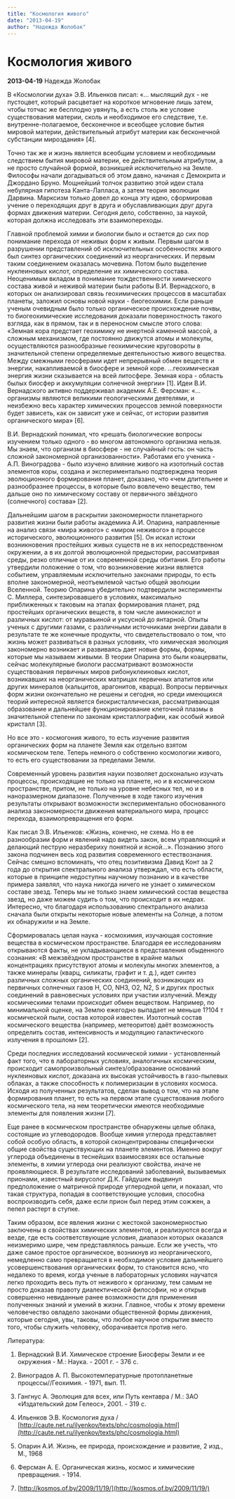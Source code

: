 ```yaml
---
title: "Космология живого"
date: "2013-04-19"
author: "Надежда Жолобак"
---
```


# Космология живого

**2013-04-19** Надежда Жолобак

В «Космологии духа» Э.В. Ильенков писал: «... мыслящий дух - не пустоцвет, который расцветает на короткое мгновение лишь затем, чтобы тотчас же бесплодно увянуть, а есть столь же условие существования материи, сколь и необходимое его следствие, т.е. внутренне-полагаемое, бесконечное и всеобщее условие бытия мировой материи, действительный атрибут материи как бесконечной субстанции мироздания» [4].

Точно так же и жизнь является всеобщим условием и необходимым следствием бытия мировой материи, ее действительным атрибутом, а не просто случайной формой, возникшей исключительно на Земле. Философы начали догадываться об этом давно, начиная с Демокрита и Джордано Бруно. Мощнейший толчок развитию этой идеи стала небулярная гипотеза Канта-Лапласа, а затем теория эволюции Дарвина. Марксизм только довел до конца эту идею, сформировав учение о переходящих друг в друга и обуславливающих друг друга формах движения материи. Сегодня дело, собственно, за наукой, которая должна исследовать эти взаимопереходы.

Главной проблемой химии и биологии было и остается до сих пор понимание перехода от неживых форм к живым. Первым шагом в разрушении представлений об исключительных особенностях живого был синтез органических соединений из неорганических. И первым таким соединением оказалась мочевина. Потом было выделение нуклеиновых кислот, определение их химического состава. Неоценимым вкладом в понимание тождественности химического состава живой и неживой материи были работы В.И. Вернадского, в которых он анализировал связь геохимических процессов в масштабах планеты, заложил основы новой науки - биогеохимии. Если раньше ученым очевидным было только органическое происхождение почвы, то биогеохимические исследования доказали поверхностность такого взгляда, как в прямом, так и в переносном смысле этого слова: «Земная кора предстает геохимику не инертной каменной массой, а сложным механизмом, где постоянно движутся атомы и молекулы, осуществляются разнообразные геохимические круговороты в значительной степени определяемые деятельностью живого вещества. Между смежными геосферами идет непрерывный обмен веществ и энергии, накапливаемой в биосфере и земной коре. ...геохимическая энергия жизни сказывается на всей литосфере. Земная кора - область былых биосфер и аккумуляции солнечной энергии» [1]. Идеи В.И. Вернадского активно поддерживал академик А.Е. Ферсман: «... организмы являются великими геологическими деятелями, и неизбежно весь характер химических процессов земной поверхности будет зависеть, как он зависит уже и сейчас, от истории развития органического мира» [6].

В.И. Вернадский понимал, что «решать биологические вопросы изучением только одного - во многом автономного организма нельзя. Мы знаем, что организм в биосфере - не случайный гость: он часть сложной закономерной организованности». Работами его ученика - А.П. Виноградова - было изучено влияние живого на изотопный состав элементов коры, создана и экспериментально подтверждена теория эволюционного формирования планет, доказано, что «чем длительнее и разнообразнее процессы, в которые было вовлечено вещество, тем дальше оно по химическому составу от первичного звёздного (солнечного) состава» [2].

Дальнейшим шагом в раскрытии закономерности планетарного развития жизни были работы академика А.И. Опарина, направленные на анализ связи «мира живого» с «миром неживого» в процессе исторического, эволюционного развития [5]. Он искал истоки возникновения простейших живых существ не в их непосредственном окружении, а в их долгой эволюционной предыстории, рассматривая среды, резко отличные от их современной среды обитания. Его работы утвердили положение о том, что возникновение жизни является событием, управляемым исключительно законами природы, то есть вполне закономерной, неотъемлемой частью общей эволюции Вселенной. Теорию Опарина убедительно подтвердили эксперименты С. Миллера, синтезировавшего в условиях, максимально приближенных к таковым на этапах формирования планет, ряд простейших органических веществ, в том числе аминокислот и различных кислот: от муравьиной и уксусной до янтарной. Опыты ученых с другими газами, с различными источниками энергии давали в результате те же конечные продукты, что свидетельствовало о том, что жизнь может развиваться в разных условиях, что химическая эволюция закономерно возникает и развиваясь дает новые формы, формы, которые мы называем живыми. В теории Опарина это были коацерваты, сейчас молекулярные биологи рассматривают возможности существования первичных миров рибонуклеиновых кислот, возникавших на неорганических матрицах первичных апатитов или других минералов (кальцитов, арагонитов, кварца). Вопросы первичных форм жизни окончательно не решены и сегодня, но среди имеющихся теорий интересной является биокристаллическая, рассматривающая образование и дальнейшее функционирование клеточной плазмы в значительной степени по законам кристаллографии, как особый живой кристалл [3].

Но все это - космогония живого, то есть изучение развития органических форм на планете Земля как отдельно взятом космическом теле. Теперь немного о собственно космологии живого, то есть его существовании за пределами Земли.

Современный уровень развития науки позволяет досконально изучать процессы, происходящие не только на планете, но и в космическом пространстве, притом, не только на уровне небесных тел, но и в наноразмерном диапазоне. Полученные в ходе такого изучения результаты открывают возможности экспериментально обоснованного анализа закономерности движения материального мира, процесс перехода, взаимопревращения его форм.

Как писал Э.В. Ильенков: «Жизнь, конечно, не схема. Но в ее разнообразии форм и явлений надо видеть закон, всем управляющий и делающий пеструю неразбериху понятной и ясной...». Познанию этого закона подчинен весь ход развития современного естествознания. Сейчас смешно вспоминать, что отец позитивизма Давид Конт за 2 года до открытия спектрального анализа утверждал, что есть области, которые в принципе недоступны научному познанию и в качестве примера заявлял, что наука никогда ничего не узнает о химическом составе звезд. Теперь мы не только знаем химический состав вещества звезд, но даже можем судить о том, что происходит в их недрах. Интересно, что благодаря использованию спектрального анализа сначала были открыты некоторые новые элементы на Солнце, а потом их обнаружили и на Земле.

Сформировалась целая наука - космохимия, изучающая состояние вещества в космическом пространстве. Благодаря ее исследованиям открываются факты, не укладывающиеся в представления обыденного сознания: «В межзвёздном пространстве в крайне малых концентрациях присутствуют атомы и молекулы многих элементов, а также минералы (кварц, силикаты, графит и т. д.), идет синтез различных сложных органических соединений, возникающих из первичных солнечных газов Н, CO, NH3, O2, N2, S и других простых соединений в равновесных условиях при участии излучений. Между космическими телами происходит обмен веществом. Например, по минимальной оценке, на Землю ежегодно выпадает не меньше 1?104 т космической пыли, состав которой известен. Изотопный состав космического вещества (например, метеоритов) даёт возможность определить состав, интенсивность и модуляцию галактического излучения в прошлом» [2].

Среди последних исследований космической химии - установленный факт того, что в лабораторных условиях, аналогичных космическим, происходит самопроизвольный синтез/образование оснований нуклеиновых кислот, доказана их высокая устойчивость в газо-пылевых облаках, а также способность к полимеризации в условиях космоса. Исходя из полученных результатов, сделан вывод о том, что на этапе формирования планет, то есть на первом этапе существования любого космического тела, на нем теоретически имеются необходимые элементы для появления жизни [7].

Еще ранее в космическом пространстве обнаружены целые облака, состоящие из углеводородов. Вообще химия углерода представляет собой особую область, в которой сконцентрированы специфически общие свойства существующих на планете элементов. Именно вокруг углерода объединены в теснейших взаимосвязях все остальные элементы, в химии углерода они реализуют свойства, иначе не проявляющиеся. В результате исследований заболеваний, вызываемых прионами, известный вирусолог Д.К. Гайдушек выдвинул предположение о матричной природе углеродной цепи, и показал, что такая структура, попадая в соответствующие условия, способна воспроизводить себя, даже если прион был перед этим сожжен, а пепел растерт в ступке.

Таким образом, все явления жизни с жестокой закономерностью заключены в свойствах химических элементов, и реализуются всегда и везде, где есть соответствующие условия, диапазон которых оказался неизмеримо шире, чем представлялось раньше. Если же учесть, что даже самое простое органическое, возникнув из неорганического, немедленно само превращается в необходимое условие дальнейшего усовершенствования органических форм, то становится ясно, что недалеко то время, когда ученые в лабораторных условиях научатся легко проходить весь путь от неживого к организму, тем самым не просто доказав правоту диалектической философии, но и открыв совершенно невиданные ранее возможности для применения полученных знаний и умений в жизни. Главное, чтобы к этому времени человечество овладело законами общественной формы движения, которые сегодня, увы, таковы, что любое научное открытие вместо того, чтобы служить человеку, оборачивается против него.

Литература:

1. Вернадский В.И. Химическое строение Биосферы Земли и ее окружения - М.: Наука. - 2001 г. - 376 с.

2. Виноградов А. П. Высокотемпературные протопланетные процессы//Геохимия. - 1971, вып. 11.

3. Гангнус А. Эволюция для всех, или Путь кентавра / М.: ЗАО «Издательский дом Гелеос», 2001. - 319 с.

4. Ильенков Э.В. Космология духа / [http://caute.net.ru/ilyenkov/texts/phc/cosmologia.html](http://caute.net.ru/ilyenkov/texts/phc/cosmologia.html)

5. Опарин А.И. Жизнь, ее природа, происхождение и развитие, 2 изд., М., 1968

6. Ферсман А. Е. Органическая жизнь, космос и химические превращения. - 1914.

7. [http://kosmos.of.by/2009/11/19/](http://kosmos.of.by/2009/11/19/)